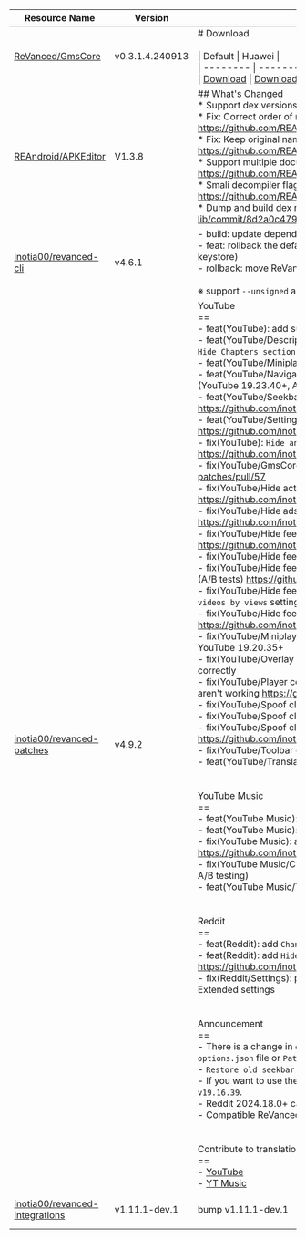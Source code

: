 | Resource Name | Version | Changelog | Published On | Build By|
|---------------|---------|-----------|--------------|---------|
| [ReVanced/GmsCore](https://github.com/ReVanced/GmsCore/releases/tag/v0.3.1.4.240913) | v0.3.1.4.240913 | # Download<br><br>\| Default \| Huawei \|<br>\| -------- \| -------- \|<br>\| [Download](https://github.com/ReVanced/GmsCore/releases/download/v0.3.1.4.240913/app.revanced.android.gms-240913008-signed.apk) \|  [Download](https://github.com/ReVanced/GmsCore/releases/download/v0.3.1.4.240913/app.revanced.android.gms-240913008-hw-signed.apk) \|<br> | 2024-04-05T02:37:11Z | [Docker-py-revanced](https://github.com/nikhilbadyal/docker-py-revanced) |
| [REAndroid/APKEditor](https://github.com/REAndroid/APKEditor/releases/tag/V1.3.8) | V1.3.8 | ## What's Changed<br>* Support dex versions upto 40 #100 <br>* Fix: Correct order of resource config flags: https://github.com/REAndroid/ARSCLib/commit/3c31e3e37f19227b7957621a6c82dc7385da6c64<br>* Fix: Keep original namespace prefix for non android schemas: https://github.com/REAndroid/ARSCLib/commit/0a401700ce4568f13f7c2a39ec91ac8656409a91<br>* Support multiple document elements on xml: https://github.com/REAndroid/ARSCLib/commit/db925e86d4cbf51497f35f41a6aae33289a4e9fc<br>* Smali decompiler flag to exclude debug information: #102 by @Kirlif and: https://github.com/REAndroid/smali-lib/commit/39511f916fa845dae344a2f59a66bccdaba8de93<br>* Dump and build dex markers: https://github.com/REAndroid/smali-lib/commit/8d2a0c479190f657cb59f64a74835ab430fb6326 | 2024-05-01T21:44:39Z | [Docker-py-revanced](https://github.com/nikhilbadyal/docker-py-revanced) |
| [inotia00/revanced-cli](https://github.com/inotia00/revanced-cli/releases/tag/v4.6.1) | v4.6.1 | - build: update dependencies<br>- feat: rollback the default values of keystore alias and password to CLI v3.0 (compatible with old keystore)<br>- rollback: move ReVanced Library subproject to another repository<br><br>※ support `--unsigned` and `--rip-lib` commands #[j-hc/revanced-cli](https://github.com/j-hc/revanced-cli) | 2024-05-08T17:59:05Z | [Docker-py-revanced](https://github.com/nikhilbadyal/docker-py-revanced) |
| [inotia00/revanced-patches](https://github.com/inotia00/revanced-patches/releases/tag/v4.9.2) | v4.9.2 | YouTube<br>==<br>- feat(YouTube): add support version `19.23.40`, drop support version `19.20.35`, `19.21.40`<br>- feat(YouTube/Description components): separate the `Hide Key concepts section` setting from the `Hide Chapters section` setting https://github.com/inotia00/ReVanced_Extended/issues/2102<br>- feat(YouTube/Miniplayer): add `Enable drag and drop` setting (YouTube 19.23.40+)<br>- feat(YouTube/Navigation bar components): add `Enable translucent navigation bar` settings (YouTube 19.23.40+, Android 12+) https://github.com/inotia00/ReVanced_Extended/issues/2177<br>- feat(YouTube/Seekbar components): add `Enable Cairo seekbar` settings (YouTube 19.23.40+) https://github.com/inotia00/ReVanced_Extended/issues/2178<br>- feat(YouTube/Settings): Remove quotations from proper nouns https://github.com/inotia00/revanced-patches/pull/56<br>- fix(YouTube): `Hide animated button background` patch doesnt work https://github.com/inotia00/ReVanced_Extended/issues/2179<br>- fix(YouTube/GmsCore support): spoof package name https://github.com/inotia00/revanced-patches/pull/57<br>- fix(YouTube/Hide action buttons) : empty space is left after hiding all action buttons under videos https://github.com/inotia00/ReVanced_Extended/issues/2180<br>- fix(YouTube/Hide ads): app crashes in the old client https://github.com/inotia00/ReVanced_Extended/issues/2146<br>- fix(YouTube/Hide feed components): `Hide carousel shelf` setting does not work (A/B tests) https://github.com/inotia00/ReVanced_Extended/issues/2172<br>- fix(YouTube/Hide feed components): `Hide comments by keywords` setting hides unintended layout<br>- fix(YouTube/Hide feed components): `Hide expandable chip under videos` setting does not work (A/B tests) https://github.com/inotia00/ReVanced_Extended/issues/2173<br>- fix(YouTube/Hide feed components): `Keyword filter`, `Hide low views video`, `Hide recommended videos by views` setting does not work (A/B tests)<br>- fix(YouTube/Hide feed components): community posts are not hidden https://github.com/inotia00/ReVanced_Extended/issues/2074<br>- fix(YouTube/Miniplayer): `Hide expand and close buttons` setting is not disabled in `Modern 1` on YouTube 19.20.35+<br>- fix(YouTube/Overlay buttons): in devices that do not use `xxhdpi`, some buttons are not replaced correctly<br>- fix(YouTube/Player components): `Hide Open mix playlist button` and `Hide Open playlist button` aren't working https://github.com/inotia00/ReVanced_Extended/issues/2174<br>- fix(YouTube/Spoof client): change default value to ON<br>- fix(YouTube/Spoof client): seekbar thumbnail not shown in `Android Testsuite` client<br>- fix(YouTube/Spoof client): update side-effects https://github.com/inotia00/ReVanced_Extended/issues/2166<br>- fix(YouTube/Toolbar components): add support for Cairo icon<br>- feat(YouTube/Translations): update translation<br><br><br>YouTube Music<br>==<br>- feat(YouTube Music): add support versions `7.05.54` ~ `7.06.53`<br>- feat(YouTube Music): add `Enable Cairo splash animation` patch (YouTube Music 7.06.53+)<br>- fix(YouTube Music): app crashes at old client https://github.com/inotia00/ReVanced_Extended/issues/2168<br>- fix(YouTube Music/Custom header for YouTube Music): patch not applied to some users (due to A/B testing)<br>- feat(YouTube Music/Translations): update translation<br><br><br>Reddit<br>==<br>- feat(Reddit): add `Change version code` patch<br>- feat(Reddit): add `Hide recommended communities shelf` patch https://github.com/inotia00/ReVanced_Extended/issues/2114<br>- fix(Reddit/Settings): patch option `RVX settings menu name` does not apply to header in ReVanced Extended settings<br><br><br>Announcement<br>==<br>- There is a change in `options.json`. If you see warnings related to patch options, remove the `options.json` file or `Patch options`.<br>- `Restore old seekbar thumbnails` setting has been deprecated in `YouTube v19.17.41+`.<br>- If you want to use the `Restore old seekbar thumbnails` setting, just patch `YouTube v18.29.38 ~ v19.16.39`.<br>- Reddit 2024.18.0+ can only be patched via [CLI](https://github.com/inotia00/revanced-documentation/blob/main/docs/latest-reddit-patch-info.md).<br>- Compatible ReVanced Manager: [RVX Manager v1.20.4 (fork)](https://github.com/inotia00/revanced-manager/releases/tag/v1.20.4), [RVX Manager v1.18.1 (fork)](https://github.com/inotia00/revanced-manager/releases/tag/v1.18.1)<br><br><br>Contribute to translation<br>==<br>- [YouTube](https://crowdin.com/project/revancedextended)<br>- [YT Music](https://crowdin.com/project/revancedmusicextended) | 2024-06-23T11:51:22Z | [Docker-py-revanced](https://github.com/nikhilbadyal/docker-py-revanced) |
| [inotia00/revanced-integrations](https://github.com/inotia00/revanced-integrations/releases/tag/v1.11.1-dev.1) | v1.11.1-dev.1 | bump v1.11.1-dev.1 | 2024-06-27T15:09:34Z | [Docker-py-revanced](https://github.com/nikhilbadyal/docker-py-revanced) |